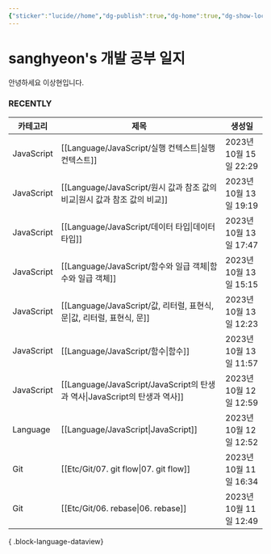 ```yaml
---
{"sticker":"lucide//home","dg-publish":true,"dg-home":true,"dg-show-local-graph":null,"dg-hide":true,"permalink":"/home/","hide":true,"tags":["gardenEntry"],"dgPassFrontmatter":true,"noteIcon":""}
---
```


# sanghyeon's 개발 공부 일지

안녕하세요 이상현입니다.

### RECENTLY
| 카테고리       | 제목                                                                | 생성일                 |
| ---------- | ----------------------------------------------------------------- | ------------------- |
| JavaScript | [[Language/JavaScript/실행 컨텍스트\|실행 컨텍스트]]                       | 2023년 10월 15일 22:29 |
| JavaScript | [[Language/JavaScript/원시 값과 참조 값의 비교\|원시 값과 참조 값의 비교]]         | 2023년 10월 13일 19:19 |
| JavaScript | [[Language/JavaScript/데이터 타입\|데이터 타입]]                         | 2023년 10월 13일 17:47 |
| JavaScript | [[Language/JavaScript/함수와  일급 객체\|함수와  일급 객체]]                 | 2023년 10월 13일 15:15 |
| JavaScript | [[Language/JavaScript/값, 리터럴, 표현식, 문\|값, 리터럴, 표현식, 문]]         | 2023년 10월 13일 12:23 |
| JavaScript | [[Language/JavaScript/함수\|함수]]                                 | 2023년 10월 13일 11:57 |
| JavaScript | [[Language/JavaScript/JavaScript의 탄생과 역사\|JavaScript의 탄생과 역사]] | 2023년 10월 12일 12:59 |
| Language   | [[Language/JavaScript\|JavaScript]]                            | 2023년 10월 12일 12:52 |
| Git        | [[Etc/Git/07. git flow\|07. git flow]]                         | 2023년 10월 11일 16:34 |
| Git        | [[Etc/Git/06. rebase\|06. rebase]]                             | 2023년 10월 11일 12:49 |

{ .block-language-dataview}



<script src="https://giscus.app/client.js"
        data-repo="4anghyeon/sanghyeon-digital-garden"
        data-repo-id="R_kgDOKVgtKQ"
        data-category="General"
        data-category-id="DIC_kwDOKVgtKc4CZ2I7"
        data-mapping="title"
        data-strict="0"
        data-reactions-enabled="1"
        data-emit-metadata="0"
        data-input-position="top"
        data-theme="light_tritanopia"
        data-lang="ko"
        crossorigin="anonymous"
        async>
</script>

